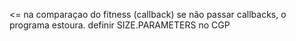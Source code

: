 <= na comparaçao do fitness (callback)
se não passar callbacks, o programa estoura. definir SIZE.PARAMETERS no CGP
